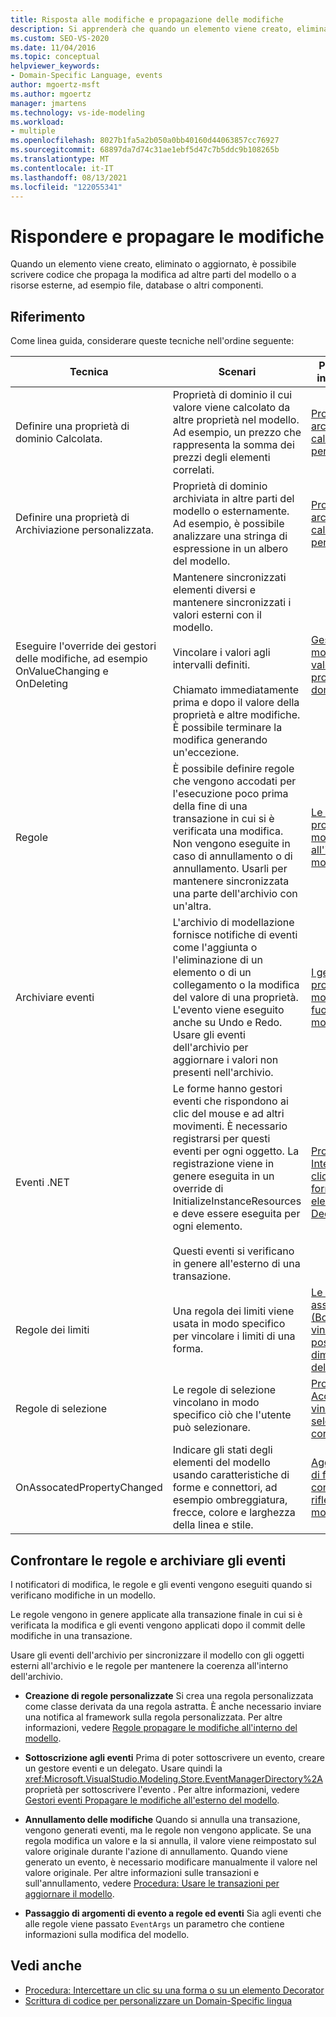```yaml
---
title: Risposta alle modifiche e propagazione delle modifiche
description: Si apprenderà che quando un elemento viene creato, eliminato o aggiornato, è possibile scrivere codice che propaga la modifica ad altre parti del modello o a risorse esterne.
ms.custom: SEO-VS-2020
ms.date: 11/04/2016
ms.topic: conceptual
helpviewer_keywords:
- Domain-Specific Language, events
author: mgoertz-msft
ms.author: mgoertz
manager: jmartens
ms.technology: vs-ide-modeling
ms.workload:
- multiple
ms.openlocfilehash: 8027b1fa5a2b050a0bb40160d44063857cc76927
ms.sourcegitcommit: 68897da7d74c31ae1ebf5d47c7b5ddc9b108265b
ms.translationtype: MT
ms.contentlocale: it-IT
ms.lasthandoff: 08/13/2021
ms.locfileid: "122055341"
---
```

# <a name="respond-to-and-propagate-changes"></a>Rispondere e propagare le modifiche

Quando un elemento viene creato, eliminato o aggiornato, è possibile scrivere codice che propaga la modifica ad altre parti del modello o a risorse esterne, ad esempio file, database o altri componenti.

## <a name="reference"></a>Riferimento

Come linea guida, considerare queste tecniche nell'ordine seguente:

|Tecnica|Scenari|Per ulteriori informazioni|
|-|-|-|
|Definire una proprietà di dominio Calcolata.|Proprietà di dominio il cui valore viene calcolato da altre proprietà nel modello. Ad esempio, un prezzo che rappresenta la somma dei prezzi degli elementi correlati.|[Proprietà di archiviazione calcolate e personalizzate](../modeling/calculated-and-custom-storage-properties.md)|
|Definire una proprietà di Archiviazione personalizzata.|Proprietà di dominio archiviata in altre parti del modello o esternamente. Ad esempio, è possibile analizzare una stringa di espressione in un albero del modello.|[Proprietà di archiviazione calcolate e personalizzate](../modeling/calculated-and-custom-storage-properties.md)|
|Eseguire l'override dei gestori delle modifiche, ad esempio OnValueChanging e OnDeleting|Mantenere sincronizzati elementi diversi e mantenere sincronizzati i valori esterni con il modello.<br /><br /> Vincolare i valori agli intervalli definiti.<br /><br /> Chiamato immediatamente prima e dopo il valore della proprietà e altre modifiche. È possibile terminare la modifica generando un'eccezione.|[Gestori di modifica del valore delle proprietà del dominio](../modeling/domain-property-value-change-handlers.md)|
|Regole|È possibile definire regole che vengono accodati per l'esecuzione poco prima della fine di una transazione in cui si è verificata una modifica. Non vengono eseguite in caso di annullamento o di annullamento. Usarli per mantenere sincronizzata una parte dell'archivio con un'altra.|[Le regole propagano le modifiche all'interno del modello](../modeling/rules-propagate-changes-within-the-model.md)|
|Archiviare eventi|L'archivio di modellazione fornisce notifiche di eventi come l'aggiunta o l'eliminazione di un elemento o di un collegamento o la modifica del valore di una proprietà. L'evento viene eseguito anche su Undo e Redo. Usare gli eventi dell'archivio per aggiornare i valori non presenti nell'archivio.|[I gestori eventi propagano le modifiche al di fuori del modello](../modeling/event-handlers-propagate-changes-outside-the-model.md)|
|Eventi .NET|Le forme hanno gestori eventi che rispondono ai clic del mouse e ad altri movimenti. È necessario registrarsi per questi eventi per ogni oggetto. La registrazione viene in genere eseguita in un override di InitializeInstanceResources e deve essere eseguita per ogni elemento.<br /><br /> Questi eventi si verificano in genere all'esterno di una transazione.|[Procedura: Intercettare un clic su una forma o su un elemento Decorator](../modeling/how-to-intercept-a-click-on-a-shape-or-decorator.md)|
|Regole dei limiti|Una regola dei limiti viene usata in modo specifico per vincolare i limiti di una forma.|[Le regole associate (BoundsRules) vincolano posizione e dimensione delle forme](/previous-versions/visualstudio/visual-studio-2015/modeling/boundsrules-constrain-shape-location-and-size?preserve-view=true&view=vs-2015)|
|Regole di selezione|Le regole di selezione vincolano in modo specifico ciò che l'utente può selezionare.|[Procedura: Accedere e vincolare la selezione corrente](../modeling/how-to-access-and-constrain-the-current-selection.md)|
|OnAssocatedPropertyChanged|Indicare gli stati degli elementi del modello usando caratteristiche di forme e connettori, ad esempio ombreggiatura, frecce, colore e larghezza della linea e stile.|[Aggiornamento di forme e di connettori per riflettere il modello](../modeling/updating-shapes-and-connectors-to-reflect-the-model.md)|

## <a name="compare-rules-and-store-events"></a>Confrontare le regole e archiviare gli eventi

I notificatori di modifica, le regole e gli eventi vengono eseguiti quando si verificano modifiche in un modello.

Le regole vengono in genere applicate alla transazione finale in cui si è verificata la modifica e gli eventi vengono applicati dopo il commit delle modifiche in una transazione.

Usare gli eventi dell'archivio per sincronizzare il modello con gli oggetti esterni all'archivio e le regole per mantenere la coerenza all'interno dell'archivio.

- **Creazione di regole personalizzate** Si crea una regola personalizzata come classe derivata da una regola astratta. È anche necessario inviare una notifica al framework sulla regola personalizzata. Per altre informazioni, vedere [Regole propagare le modifiche all'interno del modello](../modeling/rules-propagate-changes-within-the-model.md).

- **Sottoscrizione agli eventi** Prima di poter sottoscrivere un evento, creare un gestore eventi e un delegato. Usare quindi la <xref:Microsoft.VisualStudio.Modeling.Store.EventManagerDirectory%2A> proprietà per sottoscrivere l'evento . Per altre informazioni, vedere [Gestori eventi Propagare le modifiche all'esterno del modello](../modeling/event-handlers-propagate-changes-outside-the-model.md).

- **Annullamento delle modifiche** Quando si annulla una transazione, vengono generati eventi, ma le regole non vengono applicate. Se una regola modifica un valore e la si annulla, il valore viene reimpostato sul valore originale durante l'azione di annullamento. Quando viene generato un evento, è necessario modificare manualmente il valore nel valore originale. Per altre informazioni sulle transazioni e sull'annullamento, vedere [Procedura: Usare le transazioni per aggiornare il modello](../modeling/how-to-use-transactions-to-update-the-model.md).

- **Passaggio di argomenti di evento a regole ed eventi** Sia agli eventi che alle regole viene passato `EventArgs` un parametro che contiene informazioni sulla modifica del modello.

## <a name="see-also"></a>Vedi anche

- [Procedura: Intercettare un clic su una forma o su un elemento Decorator](../modeling/how-to-intercept-a-click-on-a-shape-or-decorator.md)
- [Scrittura di codice per personalizzare un Domain-Specific lingua](../modeling/writing-code-to-customise-a-domain-specific-language.md)